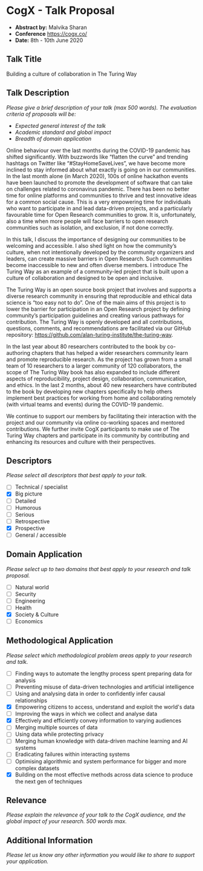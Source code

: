 # CogX - Talk Proposal

- **Abstract by:** Malvika Sharan
- **Conference** https://cogx.co/
- **Date:** 8th - 10th June 2020

## Talk Title

Building a culture of collaboration in The Turing Way

## Talk Description

_Please give a brief description of your talk (max 500 words)._
_The evaluation criteria of proposals will be:_

- _Expected general interest of the talk_
- _Academic standard and global impact_
- _Breadth of domain application_

Online behaviour over the last months during the COVID-19 pandemic has shifted significantly. 
With buzzwords like “flatten the curve” and trending hashtags on Twitter like “#StayHomeSaveLives”, we have become more inclined to stay informed about what exactly is going on in our communities. 
In the last month alone (in March 2020), 100s of online hackathon events have been launched to promote the development of software that can take on challenges related to coronavirus pandemic. 
There has been no better time for online platforms and communities to thrive and test innovative ideas for a common social cause. 
This is a very empowering time for individuals who want to participate in and lead data-driven projects, and a particularly favourable time for Open Research communities to grow. 
It is, unfortunately, also a time when more people will face barriers to open research communities such as isolation, and exclusion, if not done correctly. 

In this talk, I discuss the importance of designing our communities to be welcoming and accessible.
I also shed light on how the community’s culture, when not intentionally developed by the community organizers and leaders, can create massive barriers in Open Research. 
Such communities become inaccessible to new and often diverse members. 
I introduce The Turing Way as an example of a community-led project that is built upon a culture of collaboration and designed to be open and inclusive. 

The Turing Way is an open source book project that involves and supports a diverse research community in ensuring that reproducible and ethical data science is “too easy not to do”.
One of the main aims of this project is to lower the barrier for participation in an Open Research project by defining community’s participation guidelines and creating various pathways for contribution. 
The Turing Way is openly developed and all contributions, questions, comments, and recommendations are facilitated via our GitHub repository: https://github.com/alan-turing-institute/the-turing-way.

In the last year about 80 researchers contributed to the book by co-authoring chapters that has helped a wider researchers community learn and promote reproducible research.
As the project has grown from a small team of 10 researchers to a larger community of 120 collaborators, the scope of The Turing Way book has also expanded to include different aspects of reproducibility, project design, collaboration, communication, and ethics. 
In the last 2 months, about 40 new researchers have contributed to the book by developing new chapters specifically to help others implement best practices for working from home and collaborating remotely (with virtual teams and events) during the COVID-19 pandemic.

We continue to support our members by facilitating their interaction with the project and our community via online co-working spaces and mentored contributions.
We further invite CogX participants to make use of The Turing Way chapters and participate in its community by contributing and enhancing its resources and culture with their perspectives.

## Descriptors

_Please select all descriptors that best apply to your talk._

- [ ] Technical / specialist
- [x] Big picture
- [ ] Detailed
- [ ] Humorous
- [ ] Serious
- [ ] Retrospective
- [x] Prospective
- [ ] General / accessible

## Domain Application

_Please select up to two domains that best apply to your research and talk proposal._

- [ ] Natural world
- [ ] Security
- [ ] Engineering
- [ ] Health
- [x] Society & Culture
- [ ] Economics

## Methodological Application

_Please select which methodological problem areas apply to your research and talk._

- [ ] Finding ways to automate the lengthy process spent preparing data for analysis
- [ ] Preventing misuse of data-driven technologies and artificial intelligence
- [ ] Using and analysing data in order to confidently infer causal relationships
- [x] Empowering citizens to access, understand and exploit the world's data
- [ ] Improving the ways in which we collect and analyse data
- [x] Effectively and efficiently convey information to varying audiences
- [ ] Merging multiple sources of data
- [ ] Using data while protecting privacy
- [ ] Merging human knowledge with data-driven machine learning and AI systems
- [ ] Eradicating failures within interacting systems
- [ ] Optimising algorithmic and system performance for bigger and more complex datasets
- [x] Building on the most effective methods across data science to produce the next gen of techniques

## Relevance

_Please explain the relevance of your talk to the CogX audience, and the global impact of your research._
_500 words max._

<TBA>

## Additional Information

_Please let us know any other information you would like to share to support your application._
